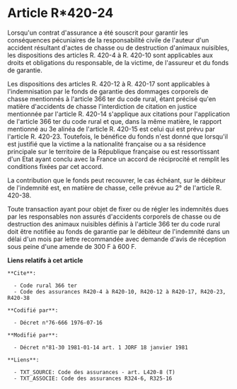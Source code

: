 # Article R*420-24

Lorsqu'un contrat d'assurance a été souscrit pour garantir les conséquences pécuniaires de la responsabilité civile de
l'auteur d'un accident résultant d'actes de chasse ou de destruction d'animaux nuisibles, les dispositions des articles R.
420-4 à R. 420-10 sont applicables aux droits et obligations du responsable, de la victime, de l'assureur et du fonds de
garantie.

Les dispositions des articles R. 420-12 à R. 420-17 sont applicables à l'indemnisation par le fonds de garantie des dommages
corporels de chasse mentionnés à l'article 366 ter du code rural, étant précisé qu'en matière d'accidents de chasse
l'interdiction de citation en justice mentionnée par l'article R. 420-14 s'applique aux citations pour l'application de
l'article 366 ter du code rural et que, dans la même matière, le rapport mentionné au 3e alinéa de l'article R. 420-15 est
celui qui est prévu par l'article R. 420-23.    Toutefois, le bénéfice du fonds n'est donné que lorsqu'il est justifié que la
victime a la nationalité française ou a sa résidence principale sur le territoire de la République française ou est
ressortissant d'un Etat ayant conclu avec la France un accord de réciprocité et remplit les conditions fixées par cet accord.

La contribution que le fonds peut recouvrer, le cas échéant, sur le débiteur de l'indemnité est, en matière de chasse, celle
prévue au 2° de l'article R. 420-38.

Toute transaction ayant pour objet de fixer ou de régler les indemnités dues par les responsables non assurés d'accidents
corporels de chasse ou de destruction des animaux nuisibles définis à l'article 366 ter du code rural doit être notifiée au
fonds de garantie par le débiteur de l'indemnité dans un délai d'un mois par lettre recommandée avec demande d'avis de
réception sous peine d'une amende de 300 F à 600 F.

**Liens relatifs à cet article**

	**Cite**:

	  - Code rural 366 ter
	  - Code des assurances R420-4 à R420-10, R420-12 à R420-17, R420-23, R420-38

	**Codifié par**:

	  - Décret n°76-666 1976-07-16

	**Modifié par**:

	  - Décret n°81-30 1981-01-14 art. 1 JORF 18 janvier 1981

	**Liens**:

	  - TXT_SOURCE: Code des assurances - art. L420-8 (T)
	  - TXT_ASSOCIE: Code des assurances R324-6, R325-16
